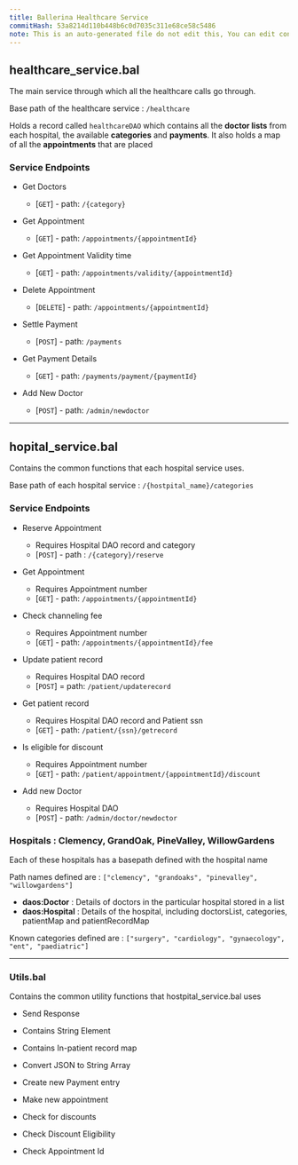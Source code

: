 ```yaml
---
title: Ballerina Healthcare Service
commitHash: 53a8214d110b448b6c0d7035c311e68ce58c5486
note: This is an auto-generated file do not edit this, You can edit content in "ballerina-integrator" repo
---
```


## __healthcare_service.bal__
The main service through which all the healthcare calls go through.

Base path of the healthcare service : `/healthcare`

Holds a record called `healthcareDAO` which contains all the __doctor lists__ from each hospital, the available 
__categories__ and __payments__. It also holds a map of all the __appointments__ that are placed 

### Service Endpoints
- Get Doctors
    - [`GET`] - path: `/{category}`

- Get Appointment
    - [`GET`] - path: `/appointments/{appointmentId}`

- Get Appointment Validity time
    - [`GET`] - path: `/appointments/validity/{appointmentId}`

- Delete Appointment
    - [`DELETE`] - path: `/appointments/{appointmentId}`

- Settle Payment
    - [`POST`] - path: `/payments`

- Get Payment Details
    - [`GET`] - path: `/payments/payment/{paymentId}`

- Add New Doctor
    - [`POST`] - path: `/admin/newdoctor`

---

## __hopital_service.bal__
Contains the common functions that each hospital service uses. 

Base path of each hospital service : `/{hostpital_name}/categories`

### Service Endpoints

- Reserve Appointment
    - Requires Hospital DAO record and category
    - [`POST`] - path : `/{category}/reserve` 

- Get Appointment
    - Requires Appointment number
    - [`GET`] - path: `/appointments/{appointmentId}`

- Check channeling fee 
    - Requires Appointment number
    - [`GET`] - path: `/appointments/{appointmentId}/fee`

- Update patient record
    - Requires Hospital DAO record
    - [`POST`] = path: `/patient/updaterecord`

- Get patient record
    - Requires Hospital DAO record and Patient ssn
    - [`GET`] - path: `/patient/{ssn}/getrecord`

- Is eligible for discount
    - Requires Appointment number
    - [`GET`] - path: `/patient/appointment/{appointmentId}/discount`

- Add new Doctor
    - Requires Hospital DAO
    - [`POST`] - path: `/admin/doctor/newdoctor`


### Hospitals : Clemency, GrandOak, PineValley, WillowGardens
Each of these hospitals has a basepath defined with the hospital name

Path names defined are : `["clemency", "grandoaks", "pinevalley", "willowgardens"]`

- __daos:Doctor__ : Details of doctors in the particular hospital stored in a list
- __daos:Hospital__ : Details of the hospital, including doctorsList, categories, patientMap and patientRecordMap

Known categories defined are : `["surgery", "cardiology", "gynaecology", "ent", "paediatric"]`

---
### Utils.bal
Contains the common utility functions that hostpital_service.bal uses 

- Send Response

- Contains String Element

- Contains In-patient record map

- Convert JSON to String Array

- Create new Payment entry

- Make new appointment

- Check for discounts

- Check Discount Eligibility

- Check Appointment Id 
  